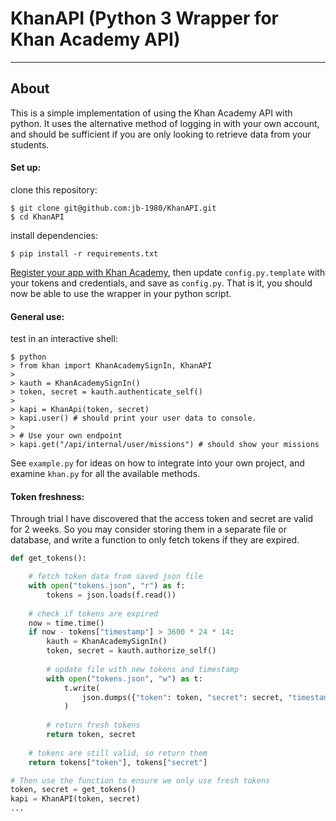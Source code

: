 # KhanAPI (Python 3 Wrapper for Khan Academy API)
------------------------------------------------

## About
This is a simple implementation of using the Khan Academy API with python. It uses the alternative method of logging in with your own account, and should be sufficient if you are only looking to retrieve data from your students.

#### Set up:

clone this repository:

```
$ git clone git@github.com:jb-1980/KhanAPI.git
$ cd KhanAPI
```
install dependencies:
```
$ pip install -r requirements.txt
```


[Register your app with Khan Academy](https://www.khanacademy.org/api-apps/register), then update `config.py.template` with your tokens and credentials, and save as `config.py`. That is it, you should now be able to use the wrapper in your python script.

#### General use:
test in an interactive shell:

```
$ python
> from khan import KhanAcademySignIn, KhanAPI
>
> kauth = KhanAcademySignIn()
> token, secret = kauth.authenticate_self()
>
> kapi = KhanApi(token, secret)
> kapi.user() # should print your user data to console.
>
> # Use your own endpoint
> kapi.get("/api/internal/user/missions") # should show your missions
```

See `example.py` for ideas on how to integrate into your own project, and examine `khan.py` for all the available methods.

#### Token freshness:

Through trial I have discovered that the access token and secret are valid for 2 weeks. So you may consider storing them in a separate file or database, and write a function to only fetch tokens if they are expired.

```python
def get_tokens():

    # fetch token data from saved json file
    with open("tokens.json", "r") as f:
        tokens = json.loads(f.read())
    
    # check if tokens are expired
    now = time.time()
    if now - tokens["timestamp"] > 3600 * 24 * 14:
        kauth = KhanAcademySignIn()
        token, secret = kauth.authorize_self()
        
        # update file with new tokens and timestamp
        with open("tokens.json", "w") as t:
            t.write(
                json.dumps({"token": token, "secret": secret, "timestamp": now})
            )
        
        # return fresh tokens
        return token, secret
        
    # tokens are still valid, so return them
    return tokens["token"], tokens["secret"]

# Then use the function to ensure we only use fresh tokens
token, secret = get_tokens()
kapi = KhanAPI(token, secret)
...
```
